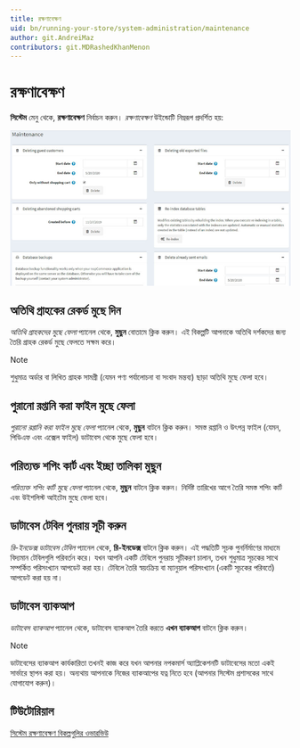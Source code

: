 ```yaml
---
title: রক্ষণাবেক্ষণ
uid: bn/running-your-store/system-administration/maintenance
author: git.AndreiMaz
contributors: git.MDRashedKhanMenon
---
```


# রক্ষণাবেক্ষণ

**সিস্টেম** মেনু থেকে, **রক্ষণাবেক্ষণ** নির্বাচন করুন। *রক্ষণাবেক্ষণ* উইন্ডোটি নিম্নরূপ প্রদর্শিত হয়:

![রক্ষণাবেক্ষণ](_static/maintenance/maintenance.jpg)

## অতিথি গ্রাহকের রেকর্ড মুছে দিন

*অতিথি গ্রাহকদের মুছে ফেলা* প্যানেল থেকে, **মুছুন** বোতামে ক্লিক করুন। এই বিকল্পটি আপনাকে অতিথি দর্শকদের জন্য তৈরি গ্রাহক রেকর্ড মুছে ফেলতে সক্ষম করে।

> [!NOTE]
>
> শুধুমাত্র অর্ডার বা লিখিত গ্রাহক সামগ্রী (যেমন পণ্য পর্যালোচনা বা সংবাদ মন্তব্য) ছাড়া অতিথি মুছে ফেলা হবে।

## পুরানো রপ্তানি করা ফাইল মুছে ফেলা

*পুরানো রপ্তানি করা ফাইল মুছে ফেলা* প্যানেল থেকে, **মুছুন** বাটনে ক্লিক করুন। সমস্ত রপ্তানি ও উৎপন্ন ফাইল (যেমন, পিডিএফ এবং এক্সেল ফাইল) ডাটাবেস থেকে মুছে ফেলা হবে।

## পরিত্যক্ত শপিং কার্ট এবং ইচ্ছা তালিকা মুছুন

*পরিত্যক্ত শপিং কার্ট মুছে ফেলা* প্যানেল থেকে, **মুছুন** বাটনে ক্লিক করুন। নির্দিষ্ট তারিখের আগে তৈরি সমস্ত শপিং কার্ট এবং উইশলিস্ট আইটেম মুছে ফেলা হবে।

## ডাটাবেস টেবিল পুনরায় সূচী করুন

*রি-ইনডেক্স ডাটাবেস টেবিল* প্যানেল থেকে, **রি-ইনডেক্স** বাটনে ক্লিক করুন। এই পদ্ধতিটি সূচক পুনর্নির্মাণের মাধ্যমে বিদ্যমান টেবিলগুলি পরিবর্তন করে। যখন আপনি একটি টেবিলে পুনরায় সূচীকরণ চালান, তখন শুধুমাত্র সূচকের সাথে সম্পর্কিত পরিসংখ্যান আপডেট করা হয়। টেবিলে তৈরি স্বয়ংক্রিয় বা ম্যানুয়াল পরিসংখ্যান (একটি সূচকের পরিবর্তে) আপডেট করা হয় না।

## ডাটাবেস ব্যাকআপ

*ডাটাবেস ব্যাকআপ* প্যানেল থেকে, ডাটাবেস ব্যাকআপ তৈরি করতে **এখন ব্যাকআপ** বাটনে ক্লিক করুন।

> [!NOTE]
>
> ডাটাবেসের ব্যাকআপ কার্যকারিতা তখনই কাজ করে যখন আপনার নপকমার্স অ্যাপ্লিকেশনটি ডাটাবেসের মতো একই সার্ভারে স্থাপন করা হয়। অন্যথায় আপনাকে নিজের ব্যাকআপের যত্ন নিতে হবে (আপনার সিস্টেম প্রশাসকের সাথে যোগাযোগ করুন)।

## টিউটোরিয়াল

[সিস্টেম রক্ষণাবেক্ষণ বিকল্পগুলির ওভারভিউ](https://www.youtube.com/watch?v=CNgTJZoWHTA)